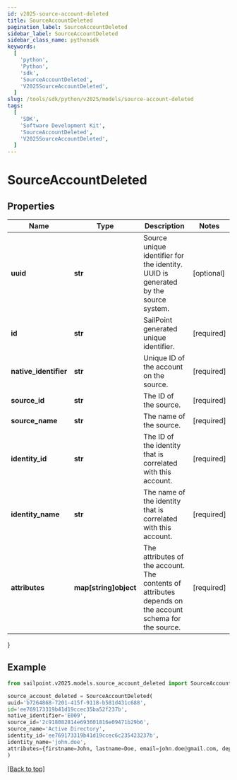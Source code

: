 ```yaml
---
id: v2025-source-account-deleted
title: SourceAccountDeleted
pagination_label: SourceAccountDeleted
sidebar_label: SourceAccountDeleted
sidebar_class_name: pythonsdk
keywords:
  [
    'python',
    'Python',
    'sdk',
    'SourceAccountDeleted',
    'V2025SourceAccountDeleted',
  ]
slug: /tools/sdk/python/v2025/models/source-account-deleted
tags:
  [
    'SDK',
    'Software Development Kit',
    'SourceAccountDeleted',
    'V2025SourceAccountDeleted',
  ]
---
```


# SourceAccountDeleted

## Properties

| Name | Type | Description | Notes |
| --- | --- | --- | --- |
| **uuid** | **str** | Source unique identifier for the identity. UUID is generated by the source system. | [optional] |
| **id** | **str** | SailPoint generated unique identifier. | [required] |
| **native_identifier** | **str** | Unique ID of the account on the source. | [required] |
| **source_id** | **str** | The ID of the source. | [required] |
| **source_name** | **str** | The name of the source. | [required] |
| **identity_id** | **str** | The ID of the identity that is correlated with this account. | [required] |
| **identity_name** | **str** | The name of the identity that is correlated with this account. | [required] |
| **attributes** | **map[string]object** | The attributes of the account. The contents of attributes depends on the account schema for the source. | [required] |

}

## Example

```python
from sailpoint.v2025.models.source_account_deleted import SourceAccountDeleted

source_account_deleted = SourceAccountDeleted(
uuid='b7264868-7201-415f-9118-b581d431c688',
id='ee769173319b41d19ccec35ba52f237b',
native_identifier='E009',
source_id='2c918082814e693601816e09471b29b6',
source_name='Active Directory',
identity_id='ee769173319b41d19ccec6c235423237b',
identity_name='john.doe',
attributes={firstname=John, lastname=Doe, email=john.doe@gmail.com, department=Sales, displayName=John Doe, created=2020-04-27T16:48:33.597Z, employeeNumber=E009, uid=E009, inactive=true, phone=null, identificationNumber=E009}
)

```

[[Back to top]](#)
